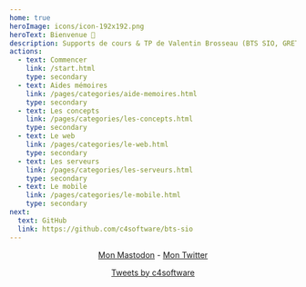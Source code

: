 ```yaml
---
home: true
heroImage: icons/icon-192x192.png
heroText: Bienvenue 👋
description: Supports de cours & TP de Valentin Brosseau (BTS SIO, GRETA, MyDigitalSchool, ESEO, etc)
actions:
  - text: Commencer
    link: /start.html
    type: secondary
  - text: Aides mémoires
    link: /pages/categories/aide-memoires.html
    type: secondary
  - text: Les concepts
    link: /pages/categories/les-concepts.html
    type: secondary
  - text: Le web
    link: /pages/categories/le-web.html
    type: secondary
  - text: Les serveurs
    link: /pages/categories/les-serveurs.html
    type: secondary
  - text: Le mobile
    link: /pages/categories/le-mobile.html
    type: secondary
next:
  text: GitHub
  link: https://github.com/c4software/bts-sio
---
```


<center>
  <a rel="me" href="https://mastodon.gougere.fr/@c4software">Mon Mastodon</a> - <a rel="me" href="https://twitter.com/c4software">Mon Twitter</a>

  <a class="twitter-timeline" href="https://twitter.com/c4software?ref_src=twsrc%5Etfw">Tweets by c4software</a> <script async src="https://platform.twitter.com/widgets.js" charset="utf-8"></script>
</center>